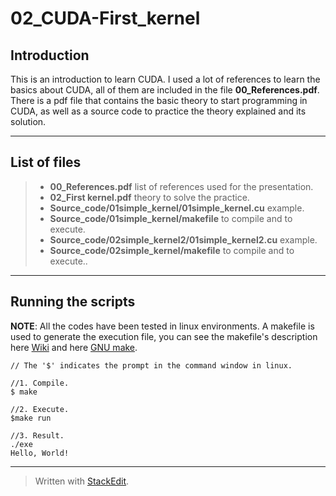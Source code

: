 02_CUDA-First_kernel
===================

Introduction
-------------
This is an introduction to learn CUDA. I used a lot of references to learn the basics about CUDA, all of them are included in the file **00_References.pdf**. 
There is a pdf file that contains the basic theory to start programming in CUDA, as well as a source code to practice the theory explained and its solution.

-------------

List of files
-------------
> * **00_References.pdf** list of references used for the presentation.
> * **02_First kernel.pdf** theory to solve the practice.
> * **Source_code/01simple_kernel/01simple_kernel.cu**  example.
> * **Source_code/01simple_kernel/makefile**  to compile and to execute.
> * **Source_code/02simple_kernel2/01simple_kernel2.cu**  example.
> * **Source_code/02simple_kernel/makefile**  to compile and to execute..

-------------

Running the scripts
-------------

**NOTE**: All the codes have been tested in linux environments. A makefile is used to generate the execution file, you can see the makefile's description here [Wiki](http://en.wikipedia.org/wiki/Makefile) and here [GNU make](https://www.gnu.org/software/make/manual/make.html#Introduction).

```
// The '$' indicates the prompt in the command window in linux.

//1. Compile. 
$ make

//2. Execute. 
$make run

//3. Result.
./exe
Hello, World!
```
-------------


> Written with [StackEdit](https://stackedit.io/).
